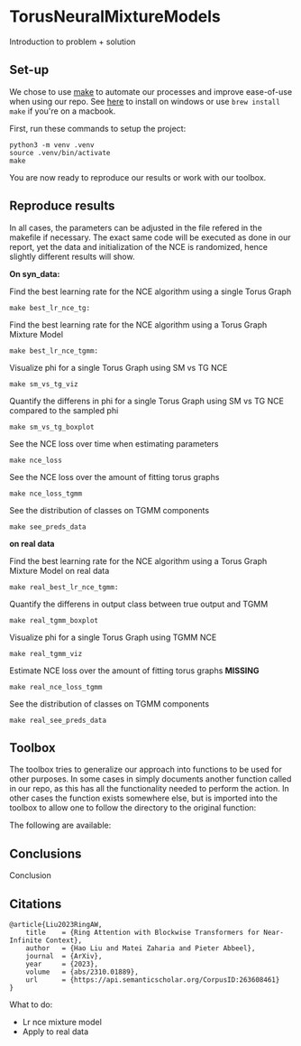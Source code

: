 # TorusNeuralMixtureModels
Introduction to problem + solution

## Set-up
We chose to use [make](https://www.gnu.org/software/make/) to automate our processes and improve ease-of-use when using our repo. See [here](https://stackoverflow.com/questions/32127524/how-to-install-and-use-make-in-windows) to install on windows or use ```brew install make``` if you're on a macbook.

First, run these commands to setup the project:
```
python3 -m venv .venv
source .venv/bin/activate
make
```

You are now ready to reproduce our results or work with our toolbox.

## Reproduce results

In all cases, the parameters can be adjusted in the file refered in the makefile if necessary.
The exact same code will be executed as done in our report, yet the data and initialization of the NCE is randomized, hence slightly different results will show.

**On syn_data:**

Find the best learning rate for the NCE algorithm using a single Torus Graph
```
make best_lr_nce_tg:
```

Find the best learning rate for the NCE algorithm using a Torus Graph Mixture Model
```
make best_lr_nce_tgmm:
```

Visualize phi for a single Torus Graph using SM vs TG NCE
```
make sm_vs_tg_viz
```

Quantify the differens in phi for a single Torus Graph using SM vs TG NCE compared to the sampled phi
```
make sm_vs_tg_boxplot
```

See the NCE loss over time when estimating parameters 
```
make nce_loss
```

See the NCE loss over the amount of fitting torus graphs
```
make nce_loss_tgmm
```

See the distribution of classes on TGMM components
```
make see_preds_data
```

**on real data**

Find the best learning rate for the NCE algorithm using a Torus Graph Mixture Model on real data 
```
make real_best_lr_nce_tgmm:
```

Quantify the differens in output class between true output and TGMM
```
make real_tgmm_boxplot
```

Visualize phi for a single Torus Graph using TGMM NCE 
```
make real_tgmm_viz
```

Estimate NCE loss over the amount of fitting torus graphs **MISSING**
```
make real_nce_loss_tgmm
```

See the distribution of classes on TGMM components
```
make real_see_preds_data
```

## Toolbox

The toolbox tries to generalize our approach into functions to be used for other purposes.
In some cases in simply documents another function called in our repo, as this has all the functionality needed to perform the action.
In other cases the function exists somewhere else, but is imported into the toolbox to allow one to follow the directory to the original function:

The following are available:

## Conclusions
Conclusion

## Citations
```
@article{Liu2023RingAW,
    title    = {Ring Attention with Blockwise Transformers for Near-Infinite Context},
    author   = {Hao Liu and Matei Zaharia and Pieter Abbeel},
    journal  = {ArXiv},
    year     = {2023},
    volume   = {abs/2310.01889},
    url      = {https://api.semanticscholar.org/CorpusID:263608461}
}
```

What to do:
- Lr nce mixture model
- Apply to real data
